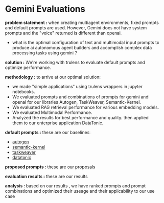 # Gemini Evaluations

**problem statement :** when creating multiagent environments, fixed prompts and default prompts are used. However, Gemini does not have system prompts and the "voice" returned is different than openai.

- what is the optimal configuration of text and multimodal input prompts to produce ai autonomous agent builders and accomplish complex data processing tasks using gemini ?

**solution :** We're working with trulens to evaluate default prompts and optimize performance.

**methodology :** to arrive at our optimal solution:
- we made "simple applications" using trulens wrappers in jupyter notebooks.
- We evaluated prompts and combinations of prompts for gemini and openai for our libraries Autogen, TaskWeaver, Semantic-Kernel.
- We evaluated RAG retrieval performance for various embedding models.
- We evaluated Multimodal Performance. 
- Analyzed the results for best performance and quality.
then applied them to our enterprise application DataTonic.

**default prompts :** these are our baselines: 
- [autogen](https://github.com/Tonic-AI/DataTonic/blob/main/evaluation/baselineprompts/autogendefaultprompts.md)
- [semantic-kernel](https://github.com/Tonic-AI/DataTonic/blob/main/evaluation/baselineprompts/semantickerneldefaultprompts.md)
- [taskweaver](https://github.com/Tonic-AI/DataTonic/blob/main/evaluation/baselineprompts/taskweaverdefaultprompts.md)
- [datatonic](https://github.com/Tonic-AI/DataTonic/blob/main/evaluation/baselineprompts/datatonicdefaultprompts.md)

**proposed prompts :** these are our proposals

**evaluation results :** these are our results

**analysis :** based on our results , we have ranked prompts and prompt combinations and optimized their useage and their applicability to our use case
